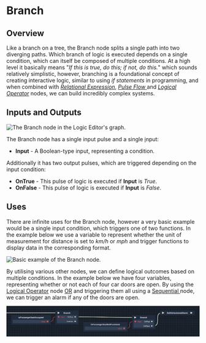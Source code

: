 # Branch

## Overview

Like a branch on a tree, the Branch node splits a single path into two diverging paths. Which branch of logic is executed depends on a single condition, which can itself be composed of multiple conditions. At a high level it basically means "_If this is true, do this; if not, do this._" which sounds relatively simplistic, however, branching is a foundational concept of creating interactive logic, similar to using _if statements_ in programming, and when combined with [_Relational Expression_](../relational-expression-nodes.md), [_Pulse Flow_ ](./)and [_Logical Operator_](../logical-operator-nodes.md) nodes, we can build incredibly complex systems.

## Inputs and Outputs

![The Branch node in the Logic Editor&apos;s graph. ](../../../../.gitbook/assets/branch-node.png)

The Branch node has a single input pulse and a single [i](../../../data-types/bool.md)nput:

* **Input** - A Boolean-type input, representing a condition.

Additionally it has two output pulses, which are triggered depending on the input condition:

* **OnTrue** - This pulse of logic is executed if **Input** is _True_.
* **OnFalse** - This pulse of logic is executed if **Input** is _False_.

## Uses

There are infinite uses for the Branch node, however a very basic example would be a single input condition, which triggers one of two functions. In the example below we use a variable to represent whether the unit of measurement for distance is set to _km/h_ or _mph_ and trigger functions to display data in the corresponding format.

![Basic example of the Branch node.](../../../../.gitbook/assets/branching-example-simple.png)

By utilising various other nodes, we can define logical outcomes based on multiple conditions. In the example below we have four variables, representing whether or not each of four car doors are open. By using the [Logical Operator](../logical-operator-nodes.md) node [OR](../logical-operator-nodes.md#or) and triggering them all using a [Sequential ](sequential.md)node, we can trigger an alarm if any of the doors are open.

![An intermediate example of the Branch node.](../../../../.gitbook/assets/branching-example-intermediate.png)

